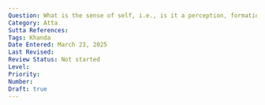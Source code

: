 ```yaml
---
Question: What is the sense of self, i.e., is it a perception, formation, or feeling?
Category: Atta
Sutta References:
Tags: Khanda
Date Entered: March 23, 2025
Last Revised:
Review Status: Not started
Level: 
Priority: 
Number: 
Draft: true
---
```


